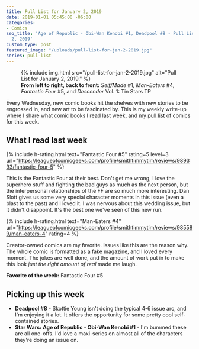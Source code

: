 ```yaml
---
title: Pull List for January 2, 2019
date: 2019-01-01 05:45:00 -06:00
categories:
- Comics
seo_title: 'Age of Republic - Obi-Wan Kenobi #1, Deadpool #8 - Pull List for January
  2, 2019'
custom_type: post
featured_image: "/uploads/pull-list-for-jan-2-2019.jpg"
series: pull-list
---
```


<figure class="extendout">
  {% include img.html src="/pull-list-for-jan-2-2019.jpg" alt="Pull List for January 2, 2019." %}
  <figcaption><strong>From left to right, back to front:</strong> <em>Self/Made</em> #1, <em>Man-Eaters</em> #4, <em>Fantastic Four</em> #5, and <em>Descender</em> Vol. 1: Tin Stars <span class="caps">TP</span></figcaption>
</figure>

Every Wednesday, new comic books hit the shelves with new stories to be engrossed in, and new art to be fascinated by. This is my weekly write-up where I share what comic books I read last week, and [my pull list](/topics/#pull-list) of comics for this week.

## What I read last week

{% include h-rating.html text="Fantastic Four #5" rating=5 level=3 url="https://leagueofcomicgeeks.com/profile/smithtimmytim/reviews/989393/fantastic-four-5" %}

This is the Fantastic Four at their best. Don't get me wrong, I love the superhero stuff and fighting the bad guys as much as the next person, but the interpersonal relationships of the FF are so much more interesting. Dan Slott gives us some very special character moments in this issue (even a blast to the past) and I loved it. I was nervous about this wedding issue, but it didn't disappoint. It's the best one we've seen of this new run.

{% include h-rating.html text="Man-Eaters #4" url="https://leagueofcomicgeeks.com/profile/smithtimmytim/reviews/985589/man-eaters-4" rating=4 %}

Creator-owned comics are my favorite. Issues like this are the reason why. The whole comic is formatted as a fake magazine, and I loved every moment. The jokes are well done, and the amount of work put in to make this look _just the right amount of real_ made me laugh.

**Favorite of the week:** Fantastic Four #5

## Picking up this week

- **Deadpool #8** - Skottie Young isn't doing the typical 4-6 issue arc, and I'm enjoying it a lot. It offers the opportunity for some pretty cool self-contained stories.
- **Star Wars: Age of Republic - Obi-Wan Kenobi #1** - I'm bummed these are all one-offs. I'd love a maxi-series on almost all of the characters they're doing an issue on.
